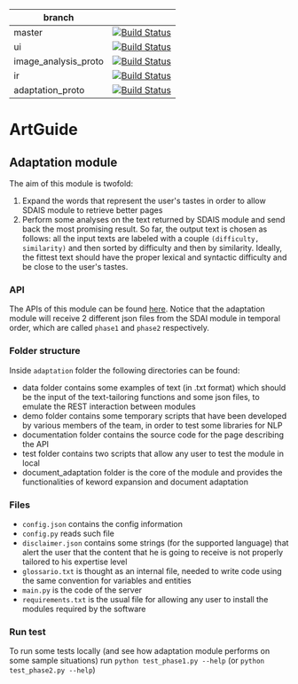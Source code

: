 | branch               |                                                                                                                                               |
|----------------------|:---------------------------------------------------------------------------------------------------------------------------------------------:|
| master               | [![Build Status](https://travis-ci.com/SmartAppUnipi/ArtGuide.svg?branch=master)](https://travis-ci.com/SmartAppUnipi/ArtGuide)               |
| ui                   | [![Build Status](https://travis-ci.com/SmartAppUnipi/ArtGuide.svg?branch=ui)](https://travis-ci.com/SmartAppUnipi/ArtGuide)                   |
| image_analysis_proto | [![Build Status](https://travis-ci.com/SmartAppUnipi/ArtGuide.svg?branch=image_analysis_proto)](https://travis-ci.com/SmartAppUnipi/ArtGuide) |
| ir                   | [![Build Status](https://travis-ci.com/SmartAppUnipi/ArtGuide.svg?branch=ir)](https://travis-ci.com/SmartAppUnipi/ArtGuide)                   |
| adaptation_proto     | [![Build Status](https://travis-ci.com/SmartAppUnipi/ArtGuide.svg?branch=adaptation_proto)](https://travis-ci.com/SmartAppUnipi/ArtGuide)     |

# ArtGuide

## Adaptation module

The aim of this module is twofold:
1. Expand the words that represent the user's tastes in order to allow SDAIS module to retrieve better pages
2. Perform some analyses on the text returned by SDAIS module and send back the most promising result.
So far, the output text is chosen as follows: all the input texts are labeled with a couple `(difficulty, similarity)` and then sorted by difficulty and then by similarity. Ideally, the fittest text should have the proper lexical and syntactic difficulty and be close to the user's tastes.

### API

The APIs of this module can be found [here](https:http://cipizio.it:4321/).
Notice that the adaptation module will receive 2 different json files from the SDAI module in temporal order, which are called `phase1` and `phase2` respectively.

### Folder structure
Inside `adaptation` folder the following directories can be found:

- data folder contains some examples of text (in .txt format) which should be the input of the text-tailoring functions and some json files, to emulate the REST interaction between modules
- demo folder contains some temporary scripts that have been developed by various members of the team, in order to test some libraries for NLP
- documentation folder contains the source code for the page describing the API
- test folder contains two scripts that allow any user to test the module in local
- document_adaptation folder is the core of the module and provides the functionalities of keword expansion and document adaptation

### Files

- `config.json` contains the config information
- `config.py` reads such file
- `disclaimer.json` contains some strings (for the supported language) that alert the user that the content that he is going to receive is not properly tailored to his expertise level
- `glossario.txt` is thought as an internal file, needed to write code using the same convention for variables and entities
- `main.py` is the code of the server
- `requirements.txt` is the usual file for allowing any user to install the modules required by the software

### Run test
To run some tests locally (and see how adaptation module performs on some sample situations) run `python test_phase1.py --help` (or `python test_phase2.py --help`)